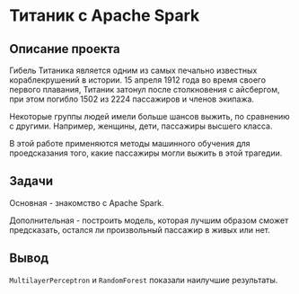 # Титаник с Apache Spark

## Описание проекта
Гибель Титаника является одним из самых печально известных кораблекрушений в истории. 15 апреля 1912 года во время своего первого плавания, Титаник затонул после столкновения с айсбергом, при этом погибло 1502 из 2224 пассажиров и членов экипажа.

Некоторые группы людей имели больше шансов выжить, по сравнению с другими. Например, женщины, дети, пассажиры высшего класса.

В этой работе применяются методы машинного обучения для проедсказания того, какие пассажиры могли выжить в этой трагедии.

## Задачи
Основная - знакомство с Apache Spark.

Дополнительная - построить модель, которая лучшим образом сможет предсказать, остался ли произвольный пассажир в живых или нет.

## Вывод
`MultilayerPerceptron` и `RandomForest` показали наилучшие результаты.
